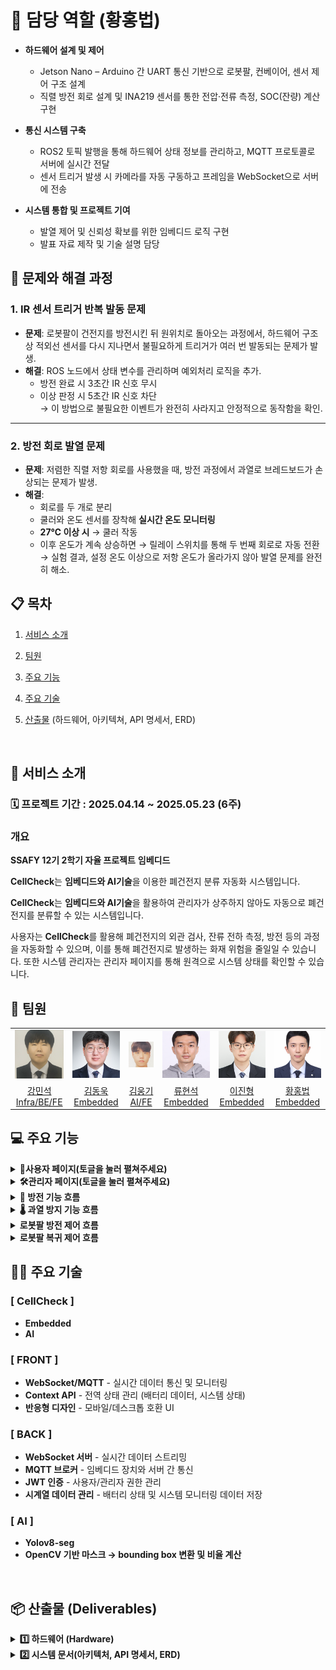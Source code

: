 # 📌 담당 역할 (황홍법)

- **하드웨어 설계 및 제어**
  - Jetson Nano – Arduino 간 UART 통신 기반으로 로봇팔, 컨베이어, 센서 제어 구조 설계
  - 직렬 방전 회로 설계 및 INA219 센서를 통한 전압·전류 측정, SOC(잔량) 계산 구현

- **통신 시스템 구축**
  - ROS2 토픽 발행을 통해 하드웨어 상태 정보를 관리하고, MQTT 프로토콜로 서버에 실시간 전달
  - 센서 트리거 발생 시 카메라를 자동 구동하고 프레임을 WebSocket으로 서버에 전송

- **시스템 통합 및 프로젝트 기여**
  - 발열 제어 및 신뢰성 확보를 위한 임베디드 로직 구현
  - 발표 자료 제작 및 기술 설명 담당
## 🔧 문제와 해결 과정

### 1. IR 센서 트리거 반복 발동 문제
- **문제**: 로봇팔이 건전지를 방전시킨 뒤 원위치로 돌아오는 과정에서, 하드웨어 구조상 적외선 센서를 다시 지나면서 불필요하게 트리거가 여러 번 발동되는 문제가 발생.
- **해결**: ROS 노드에서 상태 변수를 관리하며 예외처리 로직을 추가.  
  - 방전 완료 시 3초간 IR 신호 무시  
  - 이상 판정 시 5초간 IR 신호 차단  
  → 이 방법으로 불필요한 이벤트가 완전히 사라지고 안정적으로 동작함을 확인.  

---

### 2. 방전 회로 발열 문제
- **문제**: 저렴한 직렬 저항 회로를 사용했을 때, 방전 과정에서 과열로 브레드보드가 손상되는 문제가 발생.  
- **해결**:  
  - 회로를 두 개로 분리  
  - 쿨러와 온도 센서를 장착해 **실시간 온도 모니터링**  
  - **27℃ 이상 시** → 쿨러 작동  
  - 이후 온도가 계속 상승하면 → 릴레이 스위치를 통해 두 번째 회로로 자동 전환  
  → 실험 결과, 설정 온도 이상으로 저항 온도가 올라가지 않아 발열 문제를 완전히 해소. 
## 📋 목차

1. [서비스 소개](#-서비스-소개)
2. [팀원](#-팀원)
3. [주요 기능](#-주요-기능)
4. [주요 기술](#-주요-기술)
5. [산출물](#-산출물) (하드웨어, 아키텍쳐, API 명세서, ERD)
   
   <br />

## 🔋 서비스 소개

### 🗓️ 프로젝트 기간 : 2025.04.14 ~ 2025.05.23 (6주)

</aside>

### 개요

**SSAFY 12기 2학기 자율 프로젝트**
**임베디드**

**CellCheck**는 **임베디드와 AI기술**을 이용한 폐건전지 분류 자동화 시스템입니다.

**CellCheck**는 **임베디드와 AI기술**을 활용하여 관리자가 상주하지 않아도 자동으로 폐건전지를 분류할 수 있는 시스템입니다.

사용자는 **CellCheck**를 활용해 폐건전지의 외관 검사, 잔류 전하 측정, 방전 등의 과정을 자동화할 수 있으며, 이를 통해 폐건전지로 발생하는 화재 위험을 줄일일 수 있습니다.
또한 시스템 관리자는 관리자 페이지를 통해 원격으로 시스템 상태를 확인할 수 있습니다.
<br />

## 🤝 팀원

<table>
  <tr>
    <td align="center" width="150px">
      <a href="" target="_blank">
        <img src="images/강민석.png" alt="강민석 프로필" />
      </a>
    </td>
    <td align="center" width="150px">
      <a href="" target="_blank">
        <img src="images/김동욱.png" alt="김동욱 프로필" />
      </a>
    </td>
    <td align="center" width="150px">
      <a href="" target="_blank">
        <img src="images/김웅기.png" alt="김웅기 프로필" />
      </a>
    </td>
    <td align="center" width="150px">
      <a href="" target="_blank">
        <img src="images/류현석.png" alt="류현석 프로필" />
      </a>
    </td>
    <td align="center" width="150px">
      <a href="" target="_blank">
        <img src="images/이진형.png" alt="이진형 프로필" />
      </a>
    </td>
    <td align="center" width="150px">
      <a href="" target="_blank">
        <img src="images/황홍법.png" alt="황홍법 프로필" />
      </a>
    </td>
  </tr>
  <tr>
    <td align="center">
      <a href="" target="_blank">
        강민석<br />Infra/BE/FE
      </a>
    </td>
    <td align="center">
      <a href="" target="_blank">
        김동욱<br />Embedded
      </a>
    </td>
    <td align="center">
      <a href="" target="_blank">
        김웅기<br />AI/FE
      </a>
    </td>
    <td align="center">
      <a href="" target="_blank">
        류현석<br />Embedded
      </a>
    </td>
    <td align="center">
      <a href="" target="_blank">
        이진형<br />Embedded
      </a>
    </td>
    <td align="center">
      <a href="">
        황홍법<br />Embedded
      </a>
    </td>
  </tr>
</table>

## 💻 주요 기능

<details>
<summary><strong>👤사용자 페이지(토글을 눌러 펼쳐주세요)</strong></summary>

- **외관 검사 모니터링**: 건전지 외관 검사 결과 및 배터리 타입(AA, AAA, C, D) 확인
- **방전 상태 모니터링**: 배터리 잔량(SoC) 및 방전 진행 상태 실시간 표시
- **배터리 통 상태**: 불량통/방전완료통 가득참 알림 확인
- **환경 모니터링**: 방전 회로 온도, 실내온도, 쿨링팬 작동 상태 표시
- **공지사항 확인**: 관리자가 등록한 시스템 점검, 긴급, 일반 공지 확인

</details>

<details>
<summary><strong>🛠️관리자 페이지(토글을 눌러 펼쳐주세요)</strong></summary>

- **시스템 모니터링**: Jetson Nano의 CPU/SOC 온도, CPU/메모리 사용률 실시간 확인
- **배터리 처리 현황**: 처리된 배터리 타입, 상태, 처리 결과 기록 조회
- **사용자 관리**: 시스템 사용자 등록 및 계정 정보 조회/관리
- **공지사항 등록**: 시스템 점검, 긴급, 일반 공지 등록 및 관리
- **배터리 통 알림**: 불량통/방전완료통 가득참 상태 알림 및 조치 안내

</details>

<details>
<summary><strong>🔋 방전 기능 흐름</strong></summary>

1. 로봇팔이 배터리를 **방전 회로에 연결** (핀을 통해 접촉).
2. **INA219 전류/전압 센서**를 통해 방전 중 **버스 전압과 전류**를 측정.
3. 측정된 값은 **I2C 통신**으로 **모니터링용 아두이노**에 전달됨.
4. 아두이노는 수신된 값으로부터 **로드 전압**을 계산.
5. **버스 전압, 로드 전압, 전류** 데이터를 **시리얼 통신**을 통해 **Jetson Nano**에 전송.
6. Jetson Nano는 이를 바탕으로 **SoC(잔여 충전량)** 계산 후, **MQTT 통신**으로 서버에 전송.
7. SoC가 기준 이하로 판단되면, Jetson Nano는 **방전 완료 메시지**를 **컨트롤러 아두이노**에 전달.
8. 아두이노는 **로봇팔을 제어**하여 배터리와 회로를 안전하게 분리.

</details>

<details>
<summary><strong>🌡️ 과열 방지 기능 흐름</strong></summary>

1. **방전 회로에 저항이 연결**되어 방전이 진행됨.
2. 저항의 온도는 **온도 센서**를 통해 **실시간 모니터링**됨.
3. 온도가 **지정 임계값 이상**이 되면, **릴레이를 제어**하여 **쿨링팬을 작동**시킴.
4. 온도가 **위험 수준 이상**이면, 해당 회로를 **릴레이로 차단하고** **다른 채널의 방전 회로로 전환**.
5. 과열된 회로의 온도가 정상 범위로 떨어지면, **다시 연결 가능 상태로 초기화**됨.

</details>

<details>
<summary><strong>로봇팔 방전 제어 흐름</strong></summary>

1. 카메라 사진의 **bbox 좌표**를 전달.
2. **bbox 좌표**를 받아서 **로봇팔 좌표계**로 변환.
3. 변환된 좌표를 **목표**로 로봇팔이 움직이도록 각각의 **서보모터의 각도**를 구함. 
4. **URDF(Unified Robot Description Format)**를 사용한 **역기구학(또는 직접 계산)**으로 각도를 구함.
5. 구한 **각도**를 **시리얼 통신**으로 아두이노에 전송.
6. 아두이노에서 각각의 **서보모터**를 **순서대로** 작동

</details>

<details>
<summary><strong>로봇팔 복귀 제어 흐름</strong></summary>

1. **방전 완료 신호**를 수신
2. **수신한 신호**에 맞춰서, 아두이노에 **시리얼 통신**으로로 **명령** 전달.
3. 아두이노에서 **받은 명령**대로 **서보모터 각 각도**를 **순서대로** 움직여서 **저장한 초기값**으로 복구.
4. **복귀 완료 후** 완료 보고를 **시리얼 통신**으로 보고.

</details>


## 🧑‍💻 주요 기술

### [ CellCheck ]

- **Embedded**
- **AI**

### [ FRONT ]
- **WebSocket/MQTT** - 실시간 데이터 통신 및 모니터링
- **Context API** - 전역 상태 관리 (배터리 데이터, 시스템 상태)
- **반응형 디자인** - 모바일/데스크톱 호환 UI

### [ BACK ]
- **WebSocket 서버** - 실시간 데이터 스트리밍
- **MQTT 브로커** - 임베디드 장치와 서버 간 통신
- **JWT 인증** - 사용자/관리자 권한 관리
- **시계열 데이터 관리** - 배터리 상태 및 시스템 모니터링 데이터 저장

### [ AI ]
- **Yolov8-seg**
- **OpenCV 기반 마스크 → bounding box 변환 및 비율 계산**


<br />

## 📦 산출물 (Deliverables)

<details>
<summary><strong>1️⃣ 하드웨어 (Hardware)</strong></summary>

| # | 사진 | 구성품 | 설명 |
|---|------|--------|------|
| 0 | <img src="images/20250521_091101.jpg" width="200" /> | **전체 시스템** | 주요 모듈이 한눈에 보이는 전경 |
| 1 | <img src="images/20250520_230052.jpg" width="200" /> | Power Supply | 200 W 12 V SMPS |
| 2 | <img src="images/20250520_230124.jpg" width="200" /> | 컨베이어&nbsp;/ 스텝모터 | 이송 모듈&nbsp;+ 드라이버 |
| 3 | <img src="images/20250520_230137.jpg" width="200" /> | MG946R Servo | 차단판 A 구동 |
| 4 | <img src="images/20250520_230200.jpg" width="200" /> | Arduino Mega | 모터·센서 제어 MCU |
| 5 | <img src="images/20250520_230208.jpg" width="200" /> | Servo + Actuator | 차단판 B & 불량 배출 |
| 6 | <img src="images/20250520_230213.jpg" width="200" /> | Jetson Nano | AI 추론 & 통합 제어 |
| 7 | <img src="images/rn_image_picker_lib_temp_be76a430-e38f-4864-8238-da46ba066ec2.jpg" width="200" /> | Arduino + INA219 + GY-906 + Resistance | 방전회로 & 전류/전압 측정 & 온도 모니터링
| 8 | <img src="images/rn_image_picker_lib_temp_68d1294d-e077-4ac4-b647-e247a020d4a6.jpg" width="200" /> | Arduino + Power Supply + Relay | 쿨링팬 전원 제어
| 9 | <img src="images/rn_image_picker_lib_temp_81afe345-430e-4c29-ad36-3fde1b752b3c.jpg" width="200" /> | 4개의 MG996R Servo | 4자유도 알루미늄 로봇팔 제어


</details>

<details>
<summary><strong>2️⃣ 시스템 문서(아키텍처, API 명세서, ERD)</strong></summary>

| 문서 | 미리보기 |
|------|----------|
| 시스템 아키텍처 | <img src="images/CC_시스템아키텍처.png" width="400" /> |
| API 명세서 | <img src="images/CC_API명세서.png" width="400" /> |
| ERD  | <img src="images/CC_ERD.png" width="400" /> |

</details>

<br/>
